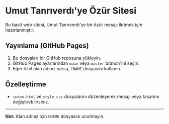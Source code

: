 # Umut Tanrıverdı'ye Özür Sitesi

Bu basit web sitesi, Umut Tanrıverdı'ye bir özür mesajı iletmek için hazırlanmıştır.

## Yayınlama (GitHub Pages)

1. Bu dosyaları bir GitHub reposuna yükleyin.
2. GitHub Pages ayarlarından `main` veya `master` branch'ini seçin.
3. Eğer özel alan adınız varsa, `CNAME` dosyasını kullanın.

## Özelleştirme
- `index.html` ve `style.css` dosyalarını düzenleyerek mesajı veya tasarımı değiştirebilirsiniz.

---

**Not:** Alan adınız için `CNAME` dosyasını unutmayın. 